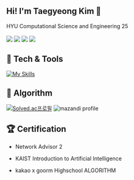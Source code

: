 ## Hi! I'm Taegyeong Kim 👋

HYU Computational Science and Engineering 25
  <br/>
  <br/>
  <img src="https://img.shields.io/badge/COD36EEK-F37143?style=for-the-badge&logo=Packt&logoColor=white"/>
  <img src="https://img.shields.io/badge/GDSC-KOREA-4285F4?style=for-the-badge&logo=Google&logoColor=white"/>
  <img src="https://img.shields.io/badge/danielkim5216-20C997?style=for-the-badge&logo=Velog&logoColor=white"/>
  <img src="https://img.shields.io/badge/danielkim__dev-5865F2?style=for-the-badge&logo=Discord&logoColor=white"/>
  <br/>

## 📄 Tech & Tools
[![My Skills](https://skillicons.dev/icons?i=c,cpp,py,fastapi,tensorflow,vscode,pycharm,clion)](https://skillicons.dev)
  <br/>
  
## 📖 Algorithm  
[![Solved.ac프로필](http://mazassumnida.wtf/api/v2/generate_badge?boj=danielkim05216)](https://solved.ac/danielkim05216) ![mazandi profile](http://mazandi.herokuapp.com/api?handle=danielkim05216&theme=dark)
  <br/>

## 🏆 Certification
-  Network Advisor 2
  
- KAIST Introduction to Artificial Intelligence

- kakao x goorm Highschool ALGORITHM
  <br/>
  <br/>
  
</div>

